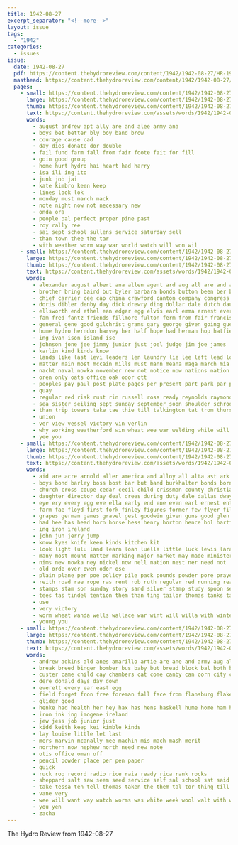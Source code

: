 ```yaml
---
title: 1942-08-27
excerpt_separator: "<!--more-->"
layout: issue
tags:
  - "1942"
categories:
  - issues
issue:
  date: 1942-08-27
  pdf: https://content.thehydroreview.com/content/1942/1942-08-27/HR-1942-08-27.pdf
  masthead: https://content.thehydroreview.com/content/1942/1942-08-27/masthead/HR-1942-08-27.jpg
  pages:
    - small: https://content.thehydroreview.com/content/1942/1942-08-27/small/HR-1942-08-27-01.jpg
      large: https://content.thehydroreview.com/content/1942/1942-08-27/large/HR-1942-08-27-01.jpg
      thumb: https://content.thehydroreview.com/content/1942/1942-08-27/thumbnails/HR-1942-08-27-01.jpg
      text: https://content.thehydroreview.com/assets/words/1942/1942-08-27/HR-1942-08-27-01.txt
      words:
        - august andrew apt ally are and alee army ana
        - boys bet better bly boy band brow
        - courage cause cad
        - day dies donate dor double
        - fail fund farm fall from fair foote fait for fill
        - goin good group
        - home hurt hydro hai heart had harry
        - isa ili ing ito
        - junk job jai
        - kate kimbro keen keep
        - lines look lok
        - monday must march mack
        - note night now not necessary new
        - onda ora
        - people pal perfect proper pine past
        - roy rally ree
        - sai sept school sullens service saturday sell
        - than town thee the tar
        - with weather worm way war world watch will won wil
    - small: https://content.thehydroreview.com/content/1942/1942-08-27/small/HR-1942-08-27-02.jpg
      large: https://content.thehydroreview.com/content/1942/1942-08-27/large/HR-1942-08-27-02.jpg
      thumb: https://content.thehydroreview.com/content/1942/1942-08-27/thumbnails/HR-1942-08-27-02.jpg
      text: https://content.thehydroreview.com/assets/words/1942/1942-08-27/HR-1942-08-27-02.txt
      words:
        - alexander august albert ana allen agent ard aug all are and america armitage alien american apache
        - brother bring baird but byler barbara bonds button been ber ballard bartha baum bis bickell brothers business beek bank ben bas battles barley begin boschert bost buck brewer boone bennett buy bobby bill below
        - chief carrier cee cap china crawford canton company congress charles clinton cain colorado can carolyn caddo cher citizen county cecil call crosswhite channell city carl coffey christ channel carrol charlie clove
        - doris dibler denby day dick drewry ding dollar dale dutch daughter donna dea dickey duty
        - ellsworth end ethel ean edgar egg elvis earl emma ernest every eye eben
        - fam fred fantz friends fillmore fulton ferm from fair francisco foss fend flowe fay fall fost for famous fill frank fer frost friday first folks
        - general gene good gilchrist grams gary george given going guest guy globe gregg gun gibson
        - hume hydro herndon harvey her half hope had herman hop hatfield home henry harry heart hudson has how hot
        - ing ivan ison island ise
        - johnson jone jee jimmy junior just joel judge jim joe james
        - karlin kind kinds know
        - lands like last levi leaders len laundry lie lee left lead lovely lathe lou land lawton leo
        - matter main most mccain mills must mann meana maga march mia myrtle major marshall miller mershon miss midway more morehead mash monday may mildred made melvin mil margie man master martin
        - nacht naval nowka november new not notice now nations nation night nin noon note news
        - oren only oats office oak odor ott
        - peoples pay paul post plate pages per present part park par pinkerton pierre pali plett press process parent pro pure plenty parker people price pacific power
        - quay
        - regular red risk rust rin russell rosa ready reynolds raymond robbins roy
        - sea sister seiling sept sunday september soon shoulder schroder surface shoot sie son south sen simpson second service sanders seed saturday sire stout strong spare sale sed sylvester smith see sis such san sullens sons say sutton seeds sofia straight special sees short sparks stafford
        - than trip towers take tae thie till talkington tat trom thurs tarrant turn taken tom tex ton thet the tell them tue tea tost
        - union
        - ver view vessel victory vin verlin
        - why working weatherford win wheat wee war welding while will week work walters wyatt way wayne water was wells with wand word ward wave walter weathers won
        - yee you
    - small: https://content.thehydroreview.com/content/1942/1942-08-27/small/HR-1942-08-27-03.jpg
      large: https://content.thehydroreview.com/content/1942/1942-08-27/large/HR-1942-08-27-03.jpg
      thumb: https://content.thehydroreview.com/content/1942/1942-08-27/thumbnails/HR-1942-08-27-03.jpg
      text: https://content.thehydroreview.com/assets/words/1942/1942-08-27/HR-1942-08-27-03.txt
      words:
        - aid are acre arnold aller america and alloy all alta ast ark august american acres
        - boys bond barley boss bost bar but band burkhalter bonds born best box bring better bethe bouy blakley bible brought been brown book buy betty baptist
        - church cross coupe cedar cecil child crissman county christian comment cotton clover cover ching cost citizen can christ chief canteen course claude come copper
        - daughter director day deal drees during duty dale dallas dwayne dust daughters diane
        - eye ery every egg eve ella early end ene even earl ernest entz elbert
        - farm fae floyd first fork finley figures former few flyer fill from ford for francisco fort forks
        - grapes german games gravel gest goodwin given guns good glen grain grace
        - had hee has head horn horse hess henry horton hence hol hartford hubbard hora hey harris huntington how her hes hatfield hamilton hedge hen huber henke hafer home hydro hannah him
        - ing iron ireland
        - john jun jerry jump
        - know kyes knife keen kinds kitchen kit
        - look light lulu land learn loan luella little luck lewis lara lal
        - many most mount matter marking major market may made minister moore much magnolia maude mccown members miss marine mis maria mere more morning marie mexico mess model marke must
        - nims new nowka ney nickel now nell nation nest ner need not
        - old orde over owen odor ose
        - plain plane per poe policy pile pack pounds powder pore prayer presley perfect pet plas pam part paper patch pride pastor prew pitzer piedmont pax paster pan pay pound port price pick pauline planes purchase proper present preve
        - reith road rae rope ras rent rob ruth regular red running reach recla roberta
        - stamps stam son sunday story sand silver stamp study spoon seed states sale san sweet shall shoe such sales saving sister style school stockton sailor see south sermon service saturday sell southland stand selling sui spies supply second steel sterling
        - tees tas tindel tention them than ting tailor thomas tanks tater tool turn ten top take the talkington tex
        - use
        - very victory
        - worm wheat wanda wells wallace war wint will willa with winter worn water working was wes work weeks writer week west waller
        - young you
    - small: https://content.thehydroreview.com/content/1942/1942-08-27/small/HR-1942-08-27-04.jpg
      large: https://content.thehydroreview.com/content/1942/1942-08-27/large/HR-1942-08-27-04.jpg
      thumb: https://content.thehydroreview.com/content/1942/1942-08-27/thumbnails/HR-1942-08-27-04.jpg
      text: https://content.thehydroreview.com/assets/words/1942/1942-08-27/HR-1942-08-27-04.txt
      words:
        - andrew adkins ald anes amarillo artie are ane and army aug all awe august
        - break breed binger bomber bus baby but bread block bal both books box bore berd bring been buy
        - custer came child cay chambers cat come canby can corn city cody cen
        - dere donald days day down
        - everett every ear east egg
        - field forget fron free foreman fall face from flansburg flakes first for fase
        - glider good
        - henke had health her hey hax has hens haskell hume home ham hydro
        - iron ink ing imogene ireland
        - jew jess job junior just
        - kidd keith keep kei kimble kinds
        - lay louise little let last
        - mers marvin mcanally mee machin mis mach mash merit
        - northern now nephew north need new note
        - otis office oman off
        - pencil powder place per pen paper
        - quick
        - ruck rop record radio rice raia ready rica rank rocks
        - sheppard salt saw seem seed service self sal school sat said sou suit stamp side salad special see such sand stain sime sam saturday
        - take tessa ten tell thomas taken the them tal tor thing till tra tee
        - vane very
        - wee will want way watch worms was white week wool walt with war went wan
        - you yen
        - zacha
---
```


The Hydro Review from 1942-08-27

<!--more-->

